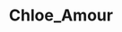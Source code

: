 ---
title: Chloe_Amour
crosslinks:
- porninfifteenseconds
- Hot_Women_Gifs
- meetpornstar
- livven
- Oilporn
---